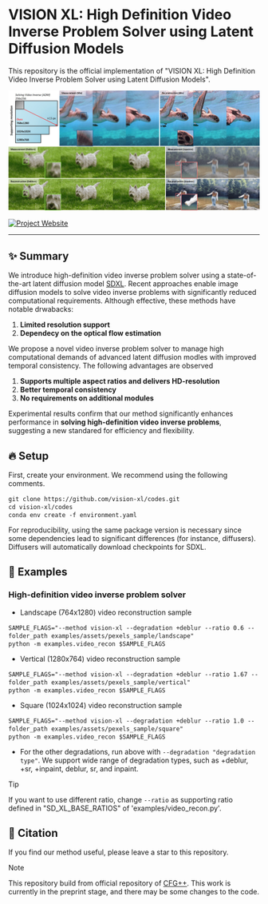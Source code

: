 # VISION XL: High Definition Video Inverse Problem Solver using Latent Diffusion Models

This repository is the official implementation of "VISION XL: High Definition Video Inverse Problem Solver using Latent Diffusion Models".
<!-- [](https://arxiv.org/abs/2406.08070v1). -->

![main figure](assets/main_figure.jpg)

[![Project Website](https://img.shields.io/badge/Project-Website-blue)](https://vision-xl.github.io/)
<!-- [![arXiv](https://img.shields.io/badge/arXiv-2311.18608-b31b1b.svg)](https://arxiv.org/abs/2406.08070) -->

---
## ✨ Summary

We introduce high-definition video inverse problem solver using a state-of-the-art latent diffusion model [SDXL](https://arxiv.org/abs/2307.01952).
Recent approaches enable image diffusion models to solve video inverse problems with significantly reduced computational requirements.
Although effective, these methods have notable drwabacks:

1. **Limited resolution support**
2. **Dependecy on the optical flow estimation**

We propose a novel video inverse problem solver to manage high computational demands of advanced latent diffusion modles with improved temporal consistency. The following advantages are observed

1. **Supports multiple aspect ratios and delivers HD-resolution**
2. **Better temporal consistency**
3. **No requirements on additional modules**

Experimental results confirm that our method significantly enhances performance in **solving high-definition video inverse problems**, suggesting a new standared for efficiency and flexibility.


## 🔥 Setup
First, create your environment. We recommend using the following comments. 

```
git clone https://github.com/vision-xl/codes.git
cd vision-xl/codes
conda env create -f environment.yaml
```

For reproducibility, using the same package version is necessary since some dependencies lead to significant differences (for instance, diffusers).
Diffusers will automatically download checkpoints for SDXL.


## 🚀 Examples

### High-definition video inverse problem solver

- Landscape (764x1280) video reconstruction sample

```
SAMPLE_FLAGS="--method vision-xl --degradation +deblur --ratio 0.6 --folder_path examples/assets/pexels_sample/landscape"
python -m examples.video_recon $SAMPLE_FLAGS
```
- Vertical (1280x764) video reconstruction sample

```
SAMPLE_FLAGS="--method vision-xl --degradation +deblur --ratio 1.67 --folder_path examples/assets/pexels_sample/vertical"
python -m examples.video_recon $SAMPLE_FLAGS
```
- Square (1024x1024) video reconstruction sample

```
SAMPLE_FLAGS="--method vision-xl --degradation +deblur --ratio 1.0 --folder_path examples/assets/pexels_sample/square"
python -m examples.video_recon $SAMPLE_FLAGS
```
  - For the other degradations, run above with ```--degradation "degradation type"```. We support wide range of degradation types, such as +deblur, +sr, +inpaint, deblur, sr, and inpaint.


> [!tip]
> If you want to use different ratio, change ```--ratio``` as supporting ratio defined in "SD_XL_BASE_RATIOS" of 'examples/video_recon.py'.


## 📝 Citation
If you find our method useful, please leave a star to this repository.

<!-- ```
@article{chung2024cfg++,
  title={CFG++: Manifold-constrained Classifier Free Guidance for Diffusion Models},
  author={Chung, Hyungjin and Kim, Jeongsol and Park, Geon Yeong and Nam, Hyelin and Ye, Jong Chul},
  journal={arXiv preprint arXiv:2406.08070},
  year={2024}
}
``` -->

> [!note]
> This repository build from official repository of [CFG++]((https://arxiv.org/abs/2406.08070v1)).
> This work is currently in the preprint stage, and there may be some changes to the code.
